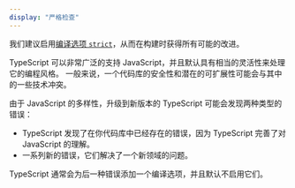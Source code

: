 ```yaml
---
display: "严格检查"
---
```


我们建议启用[编译选项 `strict`](#strict)，从而在构建时获得所有可能的改进。

TypeScript 可以非常广泛的支持 JavaScript，并且默认具有相当的灵活性来处理它的编程风格。
一般来说，一个代码库的安全性和潜在的可扩展性可能会与其中的一些技术冲突。

由于 JavaScript 的多样性，升级到新版本的 TypeScript 可能会发现两种类型的错误：

- TypeScript 发现了在你代码库中已经存在的错误，因为 TypeScript 完善了对 JavaScript 的理解。
- 一系列新的错误，它们解决了一个新领域的问题。

TypeScript 通常会为后一种错误添加一个编译选项，并且默认不启用它们。

